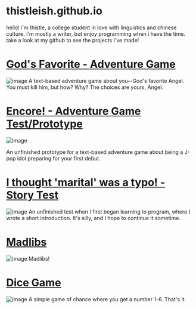 # thistleish.github.io

hello!
i'm thistle, a college student in love with linguistics and chinese culture.
i'm mostly a writer, but enjoy programming when i have the time.
take a look at my github to see the projects i've made!

# [God's Favorite - Adventure Game](https://github.com/thistleish/God-s-Favorite-/tree/main)
![image](https://github.com/user-attachments/assets/81230505-f3c4-47f0-8ab8-f2af96246b38)
A text-based adventure game about you--God's favorite Angel. You must kill him, but how? Why? The choices are yours, Angel.

# [Encore! - Adventure Game Test/Prototype](https://github.com/thistleish/Encore/tree/main)
![image](https://github.com/user-attachments/assets/011b024d-09c8-4ef4-b373-967bda3e8eb4)

An unfinished prototype for a text-based adventure game about being a J-pop idol preparing for your first debut.


# [I thought 'marital' was a typo! - Story Test](https://github.com/thistleish/I-thought-marital-was-a-typo)
![image](https://github.com/user-attachments/assets/8fa64068-6e35-482b-a8d6-48cb5620686e)
An unfinished test when I first began learning to program, where I wrote a short introduction. It's silly, and I hope to continue it sometime.

# [Madlibs](https://github.com/thistleish/Madlibs)
![image](https://github.com/user-attachments/assets/715457f7-af06-4be1-9833-356221ad32a8)
Madlibs!

# [Dice Game](https://github.com/thistleish/Dicegame)
![image](https://github.com/user-attachments/assets/e6bb063c-e4d8-403c-80fd-34a4c0d2234a)
A simple game of chance where you get a number 1-6. That's it.


